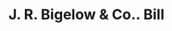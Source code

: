 ---
doi: 10.7916/D8V99M4J
date_other: '1850'
date_other_textual: 1850-1859
form: printed ephemera
genre:
- Invoices
name:
- J. R. Bigelow & Co.
object_in_context_url: https://biggert.cul.columbia.edu/items/view/ave_biggert_00401
subject_hierarchical_geographic:
- Boston, Massachusetts, United States
subject_name:
- J. R. Bigelow & Co.
title: J. R. Bigelow & Co.. Bill
sort_title: J. R. Bigelow & Co.. Bill
call_number: ave_biggert_00401
coordinates:
- 42.35805555555556,-71.06361111111111
pid: ave_biggert_00401
identifiers: ave_biggert_00401
permalink: /biggert/ave_biggert_00401/
layout: iiif-image-page
---
